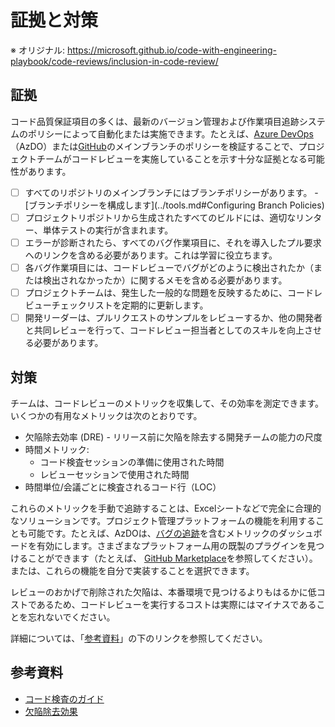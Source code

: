# 証拠と対策

※ オリジナル: https://microsoft.github.io/code-with-engineering-playbook/code-reviews/inclusion-in-code-review/

## 証拠

コード品質保証項目の多くは、最新のバージョン管理および作業項目追跡システムのポリシーによって自動化または実施できます。たとえば、[Azure DevOps](https://azure.microsoft.com/en-us/services/devops/)（AzDO）または[GitHub](https://github.com/)のメインブランチのポリシーを検証することで、プロジェクトチームがコードレビューを実施していることを示す十分な証拠となる可能性があります。

* [ ] すべてのリポジトリのメインブランチにはブランチポリシーがあります。 - [ブランチポリシーを構成します](../tools.md#Configuring Branch Policies)
* [ ] プロジェクトリポジトリから生成されたすべてのビルドには、適切なリンター、単体テストの実行が含まれます。
* [ ] エラーが診断されたら、すべてのバグ作業項目に、それを導入したプル要求へのリンクを含める必要があります。これは学習に役立ちます。
* [ ] 各バグ作業項目には、コードレビューでバグがどのように検出されたか（または検出されなかったか）に関するメモを含める必要があります。
* [ ] プロジェクトチームは、発生した一般的な問題を反映するために、コードレビューチェックリストを定期的に更新します。
* [ ] 開発リーダーは、プルリクエストのサンプルをレビューするか、他の開発者と共同レビューを行って、コードレビュー担当者としてのスキルを向上させる必要があります。

## 対策

チームは、コードレビューのメトリックを収集して、その効率を測定できます。いくつかの有用なメトリックは次のとおりです。

* 欠陥除去効率 (DRE) - リリース前に欠陥を除去する開発チームの能力の尺度
* 時間メトリック:
  * コード検査セッションの準備に使用された時間
  * レビューセッションで使用された時間
* 時間単位/会議ごとに検査されるコード行（LOC）

これらのメトリックを手動で追跡することは、Excelシートなどで完全に合理的なソリューションです。プロジェクト管理プラットフォームの機能を利用することも可能です。たとえば、AzDOは、[バグの追跡](https://docs.microsoft.com/en-us/azure/devops/boards/backlogs/manage-bugs?view=azure-devops&tabs=new-web-form)を含むメトリックのダッシュボードを有効にします。さまざまなプラットフォーム用の既製のプラグインを見つけることができます（たとえば、 [GitHub Marketplace](https://github.com/marketplace)を参照してください）。または、これらの機能を自分で実装することを選択できます。

レビューのおかげで削除された欠陥は、本番環境で見つけるよりもはるかに低コストであるため、コードレビューを実行するコストは実際にはマイナスであることを忘れないでください。

詳細については、「[参考資料](#参考資料)」の下のリンクを参照してください。

## 参考資料

* [コード検査のガイド](http://www.ganssle.com/inspections.pdf)
* [欠陥除去効果](https://www.westfallteam.com/sites/default/files/papers/defect_removal_effectiveness.pdf)
